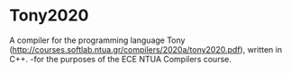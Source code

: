 # Tony2020
A compiler for the programming language Tony (http://courses.softlab.ntua.gr/compilers/2020a/tony2020.pdf), written in C++.
-for the purposes of the ECE NTUA Compilers course.
